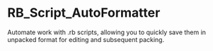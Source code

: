 # RB_Script_AutoFormatter
Automate work with .rb scripts, allowing you to quickly save them in unpacked format for editing and subsequent packing.
